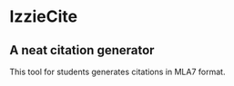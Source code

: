 # IzzieCite
## A neat citation generator

This tool for students generates citations in MLA7 format.
